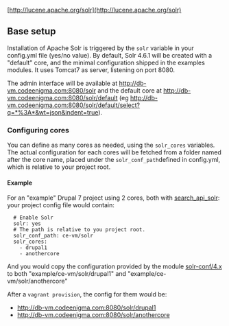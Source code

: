 
[http://lucene.apache.org/solr](http://lucene.apache.org/solr)

## Base setup
Installation of Apache Solr is triggered by the ```solr``` variable in your config.yml file (yes/no value).
By default, Solr 4.6.1 will be created with a "default" core, and the minimal
configuration shipped in the examples modules. It uses Tomcat7 as server, listening on port 8080.

The admin interface will be available at http://db-vm.codeenigma.com:8080/solr
and the default core at http://db-vm.codeenigma.com:8080/solr/default (eg http://db-vm.codeenigma.com:8080/solr/default/select?q=*%3A*&wt=json&indent=true).

### Configuring cores
You can define as many cores as needed, using the ```solr_cores``` variables. 
The actual configuration for each cores will be fetched from a folder named after the core name,
placed under the ```solr_conf_path```defined in config.yml, which is relative to your project root.

#### Example
For an "example" Drupal 7 project using 2 cores, both with [search_api_solr](https://www.drupal.org/project/search_api_solr):
 your project config file would contain:

```
  # Enable Solr
  solr: yes
  # The path is relative to you project root.
  solr_conf_path: ce-vm/solr
  solr_cores:
    - drupal1
    - anothercore
```
And you would copy the configuration provided by the module [solr-conf/4.x](http://cgit.drupalcode.org/search_api_solr/tree/solr-conf/4.x?h=7.x-1.x) to 
both "example/ce-vm/solr/drupal1" and "example/ce-vm/solr/anothercore"

After a ```vagrant provision```, the config for them would be:
- http://db-vm.codeenigma.com:8080/solr/drupal1
- http://db-vm.codeenigma.com:8080/solr/anothercore